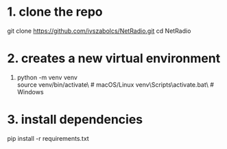# 1. clone the repo
git clone https://github.com/ivszabolcs/NetRadio.git
cd NetRadio

# 2. creates a new virtual environment
1. python -m venv venv\
source venv/bin/activate\     # macOS/Linux
venv\Scripts\activate.bat\    # Windows

# 3. install dependencies
pip install -r requirements.txt
